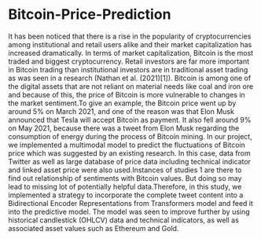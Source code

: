 # Bitcoin-Price-Prediction

It has been noticed that there is a rise in the popularity of cryptocurrencies
among institutional and retail users alike and their market capitalization has
increased dramatically. In terms of market capitalization, Bitcoin is the most
traded and biggest cryptocurrency. Retail investors are far more important
in Bitcoin trading than institutional investors are in traditional asset trading
as was seen in a research (Nathan et al. (2021)[1]). Bitcoin is among one of
the digital assets that are not reliant on material needs like coal and iron ore
and because of this, the price of Bitcoin is more vulnerable to changes in the
market sentiment.To give an example, the Bitcoin price went up by around
5% on March 2021, and one of the reason was that Elon Musk announced
that Tesla will accept Bitcoin as payment. It also fell around 9% on May
2021, because there was a tweet from Elon Musk regarding the consumption
of energy during the process of Bitcoin mining.
In our project, we implemented a multimodal model to predict the fluctuations of Bitcoin price which was suggested by an existing research. In this
case, data from Twitter as well as large database of price data including
technical indicator and linked asset price were also used.Instances of studies
1
are there to find out relationship of sentiments with Bitcoin values. But doing so may lead to missing lot of potentially helpful data.Therefore, in this
study, we implemented a strategy to incorporate the complete tweet content
into a Bidirectional Encoder Representations from Transformers model and
feed it into the predictive model. The model was seen to improve further by
using historical candlestick (OHLCV) data and technical indicators, as well
as associated asset values such as Ethereum and Gold.
